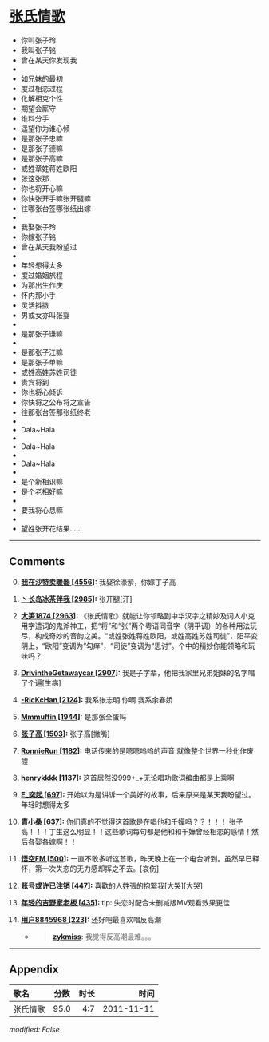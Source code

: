 # [张氏情歌](https://music.163.com/song?id=64111)

* 你叫张子玲
* 我叫张子铭
* 曾在某天你发现我
* 
* 如兄妹的最初
* 度过相恋过程
* 化解相克个性
* 期望会厮守
* 谁料分手
* 遥望你为谁心倾
* 是那张子忠嘛
* 是那张子德嘛
* 是那张子高嘛
* 或姓章姓蒋姓欧阳
* 张这张那
* 你也将开心嘛
* 你快张开手嘛张开腿嘛
* 往哪张台签哪张纸出嫁
* 
* 我娶张子玲
* 你嫁张子铭
* 曾在某天我盼望过
* 
* 年轻想得太多
* 度过婚姻旅程
* 为那出生作庆
* 怀内那小手
* 灵活抖擞
* 男或女亦叫张婴
* 
* 是那张子谦嘛
* 
* 是那张子江嘛
* 是那张子单嘛
* 或姓高姓苏姓司徒
* 贵宾将到
* 你也将心倾诉
* 你快将之公布将之宣告
* 往那张台签那张纸终老
* 
* Dala~Hala
* 
* Dala~Hala
* 
* Dala~Hala
* 
* 是个新相识嘛
* 是个老相好嘛
* 
* 要我将心息嘛
* 
* 望姓张开花结果……


---

## Comments
0. **[我在沙特卖暖器 \[4556\]](https://music.163.com/#/user/home?id=46937463):** 我娶徐濠萦，你嫁丁子高

1. **[丶长岛冰茶伴我 \[2985\]](https://music.163.com/#/user/home?id=44477216):** 张开腿[汗]

2. **[大笋1874 \[2963\]](https://music.163.com/#/user/home?id=30202781):** 《张氏情歌》就能让你领略到中华汉字之精妙及词人小克用字遣词的鬼斧神工，把“将”和“张”两个粤语同音字（阴平调）的各种用法玩尽，构成奇妙的音韵之美。“或姓张姓蒋姓欧阳，或姓高姓苏姓司徒”，阳平变阴上，“欧阳”变调为“勾痒”，“司徒”变调为“思讨”。个中的精妙你能领略和玩味吗？

3. **[DrivintheGetawaycar \[2907\]](https://music.163.com/#/user/home?id=39159739):** 我是子字辈，他把我家里兄弟姐妹的名字唱了个遍[生病]

4. **[-RicKcHan \[2124\]](https://music.163.com/#/user/home?id=73800167):** 我系张志明 你啊  我系余春娇

5. **[Mmmuffin \[1944\]](https://music.163.com/#/user/home?id=112947804):** 是那张全蛋吗

6. **[张子高 \[1503\]](https://music.163.com/#/user/home?id=36200308):** 张子高[撇嘴]

7. **[RonnieRun \[1182\]](https://music.163.com/#/user/home?id=31680623):** 电话传来的是嗯嗯呜呜的声音 就像整个世界一秒化作废墟

8. **[henrykkkk \[1137\]](https://music.163.com/#/user/home?id=42066235):** 这首居然没999+_+无论唱功歌词编曲都是上乘啊

9. **[E_奕起 \[697\]](https://music.163.com/#/user/home?id=45956291):** 开始以为是讲诉一个美好的故事，后来原来是某天我盼望过。年轻时想得太多

10. **[青小桑 \[637\]](https://music.163.com/#/user/home?id=66058057):** 你们真的不觉得这首歌是在唱他和千嬅吗？？！！！ 张子高！！！丁生这么明显！！这些歌词每句都是他和和千嬅曾经相恋的感情！然后各娶各嫁啊！！

11. **[悟空FM \[500\]](https://music.163.com/#/user/home?id=31360259):** 一直不敢多听这首歌，昨天晚上在一个电台听到。虽然早已释怀，第一次失恋的无力感却挥之不去。[哀伤]

12. **[账号或许已注销 \[447\]](https://music.163.com/#/user/home?id=75677985):** 喜歡的人姓張的抱緊我[大哭][大哭]

13. **[年轻的吉野家老板 \[435\]](https://music.163.com/#/user/home?id=10760534):** tip: 失恋时配合未删减版MV观看效果更佳

14. **[用户8845968 \[223\]](https://music.163.com/#/user/home?id=8845968):** 还好吧最喜欢唱反高潮
	* > **[zykmiss](https://music.163.com/#/user/home?id=39828551):** 我觉得反高潮最难。。。



---

## Appendix

|歌名|分数|时长|时间|
|:---|:---:|---:|---:|
|张氏情歌|95.0|4:7|2011-11-11

*modified: False*